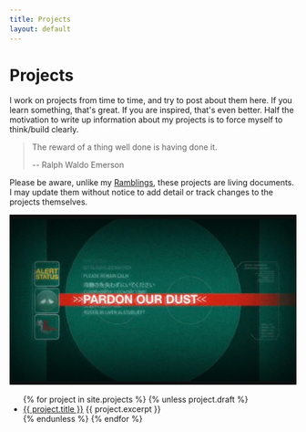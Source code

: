 ```yaml
---
title: Projects
layout: default
---
```


# Projects

I work on projects from time to time, and try to post about them here. If you
learn something, that's great. If you are inspired, that's even better. Half
the motivation to write up information about my projects is to force myself to
think/build clearly.

> The reward of a thing well done is having done it.
>
> -- Ralph Waldo Emerson

Please be aware, unlike my [Ramblings](/ramblings), these projects are living
documents. I may update them without notice to add detail or track changes to
the projects themselves.

![](/img/dust.jpg)

<ul>
{% for project in site.projects %}
    {% unless project.draft %}
        <li>
            <a href="{{ project.url }}">{{ project.title }}</a>
            {{ project.excerpt }}
        </li>
    {% endunless %}
{% endfor %}
</ul>
